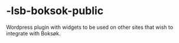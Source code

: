 # -lsb-boksok-public
Wordpress plugin with widgets to be used on other sites that wish to integrate with Boksøk.
